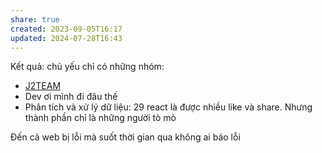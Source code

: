 ```yaml
---
share: true
created: 2023-09-05T16:17
updated: 2024-07-28T16:43
---
```

Kết quả: chủ yếu chỉ có những nhóm:
- [J2TEAM](J2TEAM.md)
- Dev ơi mình đi đâu thế
- Phân tích và xử lý dữ liệu: 29 react
là được nhiều like và share. Nhưng thành phần chỉ là những người tò mò

Đến cả web bị lỗi mà suốt thời gian qua không ai báo lỗi
